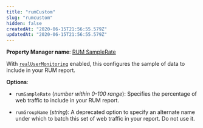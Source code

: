 ```yaml
---
title: "rumCustom"
slug: "rumcustom"
hidden: false
createdAt: "2020-06-15T21:56:55.579Z"
updatedAt: "2020-06-15T21:56:55.579Z"
---
```

__Property Manager name__: [RUM SampleRate](https://control.akamai.com/wh/CUSTOMER/AKAMAI/en-US/WEBHELP/property-manager/property-manager-help/csh_lookup.html?id=PM_0068)

With [`realUserMonitoring`](#realusermonitoring) enabled, this configures the sample of data to include in your RUM report.

__Options__:

<div class="option" markdown="1" id="rumCustom.rumSampleRate" >

- `rumSampleRate` (_number within 0-100 range_): Specifies the percentage of web traffic to include in your RUM report.

</div>

<div class="option" markdown="1" id="rumCustom.rumGroupName" >

- `rumGroupName` (_string_): A deprecated option to specify an alternate name under which to batch this set of web traffic in your report. Do not use it.

</div>

</div>

<div class="feature" data-feature="saasDefinitions" markdown="1">
